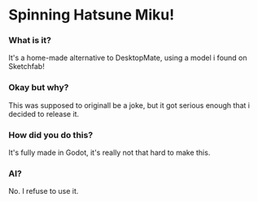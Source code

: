 # Spinning Hatsune Miku!

### What is it?

It's a home-made alternative to DesktopMate, using a model i found on Sketchfab!

### Okay but why?

This was supposed to originall be a joke, but it got serious enough that i decided to release it.

### How did you do this?

It's fully made in Godot, it's really not that hard to make this.

### AI?

No. I refuse to use it.


